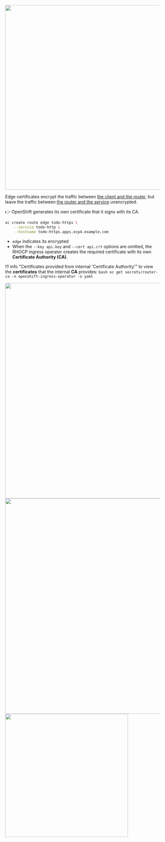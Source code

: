 <img src="../imgs/ocp-edge.png" width="600" />

Edge certificates encrypt the traffic between <ins>the client and the router</ins>, but leave the traffic between <ins>the router and the service</ins> unencrypted. 

👉 OpenShift generates its own certificate that it signs with its CA.

```bash
oc create route edge todo-https \
    --service todo-http \
    --hostname todo-https.apps.ocp4.example.com
```

- `edge` indicates its encrypted
- When the `--key api.key` and `--cert api.crt` options are omitted, the RHOCP ingress operator creates the required certificate with its own **Certificate Authority (CA)**.



!!! info "Certificates provided from internal 'Certificate Authority'"
    to view the **certificates** that the internal **CA** provides:
    ```bash
    oc get secrets/router-ca -n openshift-ingress-operator -o yaml
    ```


<img src="../imgs/network-ingress-edge-padlock.png" width=700 />
<img src="../imgs/network-ingress-edge-more.png" width=700 />
<img src="../imgs/network-ingress-edge-page-info.png" width=400 />